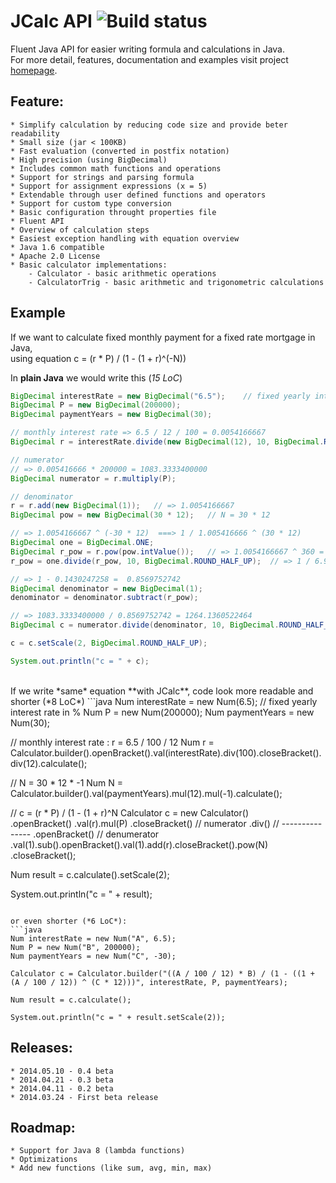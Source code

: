 # JCalc API ![Build status](https://travis-ci.org/d-sauer/JCalcAPI.svg)

Fluent Java API for easier writing formula and calculations in Java.
<br/>
For more detail, features, documentation and examples visit project [homepage](http://www.jdice.org "JCalc homepage").

## Feature:
    * Simplify calculation by reducing code size and provide beter readability
    * Small size (jar < 100KB)
    * Fast evaluation (converted in postfix notation)
    * High precision (using BigDecimal)
    * Includes common math functions and operations
    * Support for strings and parsing formula
    * Support for assignment expressions (x = 5)
    * Extendable through user defined functions and operators
    * Support for custom type conversion
    * Basic configuration throught properties file
    * Fluent API
    * Overview of calculation steps
    * Easiest exception handling with equation overview
    * Java 1.6 compatible
    * Apache 2.0 License
    * Basic calculator implementations: 
        - Calculator - basic arithmetic operations
        - CalculatorTrig - basic arithmetic and trigonometric calculations
    

## Example
If we want to calculate fixed monthly payment for a fixed rate mortgage in Java, <br/>using equation  c = (r * P) / (1 - (1 + r)^(-N))

In **plain Java** we would write this (*15 LoC*)
```java
BigDecimal interestRate = new BigDecimal("6.5");    // fixed yearly interest rate in %
BigDecimal P = new BigDecimal(200000);
BigDecimal paymentYears = new BigDecimal(30);

// monthly interest rate => 6.5 / 12 / 100 = 0.0054166667
BigDecimal r = interestRate.divide(new BigDecimal(12), 10, BigDecimal.ROUND_HALF_UP).divide(new BigDecimal(100), 10, BigDecimal.ROUND_HALF_UP);

// numerator
// => 0.005416666 * 200000 = 1083.3333400000
BigDecimal numerator = r.multiply(P);

// denominator
r = r.add(new BigDecimal(1));   // => 1.0054166667
BigDecimal pow = new BigDecimal(30 * 12);   // N = 30 * 12

// => 1.0054166667 ^ (-30 * 12)  ===> 1 / 1.005416666 ^ (30 * 12) 
BigDecimal one = BigDecimal.ONE;
BigDecimal r_pow = r.pow(pow.intValue());   // => 1.0054166667 ^ 360 = 6.99179805731691416804....
r_pow = one.divide(r_pow, 10, BigDecimal.ROUND_HALF_UP);  // => 1 / 6.991798.. = 0.1430247258

// => 1 - 0.1430247258 =  0.8569752742
BigDecimal denominator = new BigDecimal(1);
denominator = denominator.subtract(r_pow);

// => 1083.3333400000 / 0.8569752742 = 1264.1360522464
BigDecimal c = numerator.divide(denominator, 10, BigDecimal.ROUND_HALF_UP);

c = c.setScale(2, BigDecimal.ROUND_HALF_UP);

System.out.println("c = " + c);
```


<br/>
If we write *same* equation **with JCalc**, code look more readable and shorter (*8 LoC*)
```java
Num interestRate = new Num(6.5);    // fixed yearly interest rate in %
Num P = new Num(200000);
Num paymentYears = new Num(30);

// monthly interest rate : r = 6.5 / 100 / 12
Num r = Calculator.builder().openBracket().val(interestRate).div(100).closeBracket().div(12).calculate();

// N = 30 * 12 * -1
Num N = Calculator.builder().val(paymentYears).mul(12).mul(-1).calculate();

// c = (r * P) / (1 - (1 + r)^N
Calculator c = new Calculator()     
                .openBracket()
                    .val(r).mul(P)
                .closeBracket()      //    numerator
                .div()               // ---------------
                .openBracket()       //    denumerator
                    .val(1).sub().openBracket().val(1).add(r).closeBracket().pow(N)
                .closeBracket();

Num result = c.calculate().setScale(2);

System.out.println("c = " + result);
```

or even shorter (*6 LoC*):
```java
Num interestRate = new Num("A", 6.5);
Num P = new Num("B", 200000);
Num paymentYears = new Num("C", -30);

Calculator c = Calculator.builder("((A / 100 / 12) * B) / (1 - ((1 + (A / 100 / 12)) ^ (C * 12)))", interestRate, P, paymentYears);

Num result = c.calculate();

System.out.println("c = " + result.setScale(2));
```

## Releases:
    * 2014.05.10 - 0.4 beta
    * 2014.04.21 - 0.3 beta
    * 2014.04.11 - 0.2 beta
    * 2014.03.24 - First beta release

## Roadmap:
    * Support for Java 8 (lambda functions)
    * Optimizations
    * Add new functions (like sum, avg, min, max)
